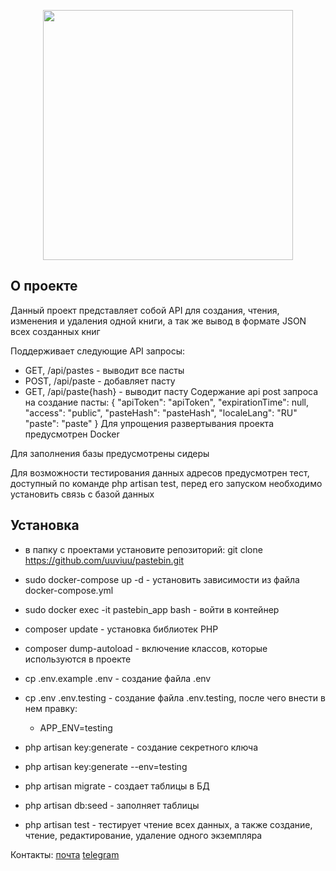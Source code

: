<p align="center"><a href="https://laravel.com" target="_blank"><img src="https://raw.githubusercontent.com/laravel/art/master/logo-lockup/5%20SVG/2%20CMYK/1%20Full%20Color/laravel-logolockup-cmyk-red.svg" width="400"></a></p>

## О проекте

Данный проект представляет собой API для создания, чтения, изменения и удаления одной книги, а так же вывод в формате JSON всех созданных книг

Поддерживает следующие API запросы:
- GET, /api/pastes - выводит все пасты
- POST, /api/paste - добавляет пасту
- GET, /api/paste{hash} - выводит пасту
  Содержание api post запроса на создание пасты:
  {
  "apiToken": "apiToken",
  "expirationTime": null,
  "access": "public",
  "pasteHash": "pasteHash",
  "localeLang": "RU"
  "paste": "paste"
  }
Для упрощения развертывания проекта предусмотрен Docker

Для заполнения базы предусмотрены сидеры

Для возможности тестирования данных адресов предусмотрен тест, доступный по команде php artisan test, перед его запуском необходимо установить связь с базой данных

## Установка

- в папку с проектами установите репозиторий: git clone https://github.com/uuviuu/pastebin.git

- sudo docker-compose up -d - установить зависимости из файла docker-compose.yml

- sudo docker exec -it pastebin_app bash - войти в контейнер

- composer update - установка библиотек PHP

- composer dump-autoload - включение классов, которые используются в проекте

- cp .env.example .env - создание файла .env

- cp .env .env.testing - создание файла .env.testing, после чего внести в нем правку:

   - APP_ENV=testing

- php artisan key:generate - создание секретного ключа

- php artisan key:generate --env=testing

- php artisan migrate - создает таблицы в БД

- php artisan db:seed - заполняет таблицы

- php artisan test - тестирует чтение всех данных, а также создание, чтение, редактирование, удаление одного экземпляра

Контакты: 
[почта](mailto:my.test.laravel.message@gmail.com) 
[telegram](https://t.me/uuviuu)

